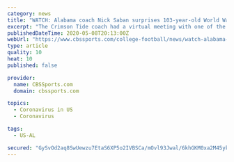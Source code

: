 ```yaml
---
category: news
title: "WATCH: Alabama coach Nick Saban surprises 103-year-old World War II veteran on virtual call"
excerpt: "The Crimson Tide coach had a virtual meeting with one of the program's oldest and most die-hard fans Alabama coach Nick Saban may have only recently set up an email account, but he's far more versed in making Zoom calls."
publishedDateTime: 2020-05-08T20:13:00Z
webUrl: "https://www.cbssports.com/college-football/news/watch-alabama-coach-nick-saban-surprises-103-year-old-world-war-ii-veteran-on-virtual-call/"
type: article
quality: 10
heat: 10
published: false

provider:
  name: CBSSports.com
  domain: cbssports.com

topics:
  - Coronavirus in US
  - Coronavirus

tags:
  - US-AL

secured: "GySvOd2aq8SwUewzu7EtaS6XP5o2IVBSCa/mOvl93Jwal/6khGKM0xa2M45ykayIiLdzHG1FS5/TE4wnTawyuGLzo3s38AZ0J7OGYkxHu6ki825c5HA8WqrG5IugtXx/yzYKgFm89m/Q4gH3pz/FkzvSa0ZS7D2LMZ3tZDSdKUVLhlsco/NuffPEbzCndWJglhYwqirMIfMVHDYl9+vsuBpsJiXlR9YgDr7OucAkMYhv4MbhfqVgrAfpZT5bZyYn9YeNYoqgPwR6cdYMbeSBORbHYDmN6shU+83QSMLYiJ3R6pIARYRRc/UXQrNWMua5VVK538amawXsKJWtFor2UNg4kTZX7eINiDX4bfAuPEaDwS+cRtXDyU+q0zyQCtBkDo4d+CjE1a3f6x2CIZFStEv02Mc153107FfSCphbc+6gl7+Dm8Hv7nakjwbmCTcMLxgThYeR+PKIEQH5v40CIzwHtCzi/iMd2pNSiPaQRPI=;MGqJoRr5ezu2wsYxennDfA=="
---
```


